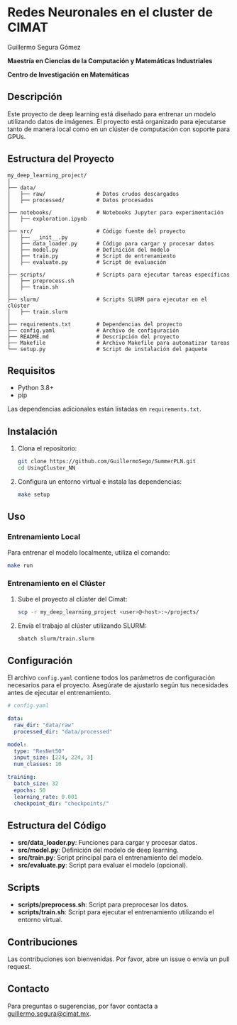 # Redes Neuronales en el cluster de CIMAT
Guillermo Segura Gómez

**Maestría en Ciencias de la Computación y Matemáticas Industriales**

**Centro de Investigación en Matemáticas**

## Descripción

Este proyecto de deep learning está diseñado para entrenar un modelo utilizando datos de imágenes. El proyecto está organizado para ejecutarse tanto de manera local como en un clúster de computación con soporte para GPUs.

## Estructura del Proyecto

```plaintext
my_deep_learning_project/
│
├── data/
│   ├── raw/                # Datos crudos descargados
│   ├── processed/          # Datos procesados
│
├── notebooks/              # Notebooks Jupyter para experimentación
│   ├── exploration.ipynb
│
├── src/                    # Código fuente del proyecto
│   ├── __init__.py
│   ├── data_loader.py      # Código para cargar y procesar datos
│   ├── model.py            # Definición del modelo
│   ├── train.py            # Script de entrenamiento
│   ├── evaluate.py         # Script de evaluación
│
├── scripts/                # Scripts para ejecutar tareas específicas
│   ├── preprocess.sh
│   ├── train.sh
│
├── slurm/                  # Scripts SLURM para ejecutar en el clúster
│   ├── train.slurm
│
├── requirements.txt        # Dependencias del proyecto
├── config.yaml             # Archivo de configuración
├── README.md               # Descripción del proyecto
├── Makefile                # Archivo Makefile para automatizar tareas
└── setup.py                # Script de instalación del paquete
```

## Requisitos

- Python 3.8+
- pip

Las dependencias adicionales están listadas en `requirements.txt`.

## Instalación

1. Clona el repositorio:

   ```bash
   git clone https://github.com/GuillermoSego/SummerPLN.git
   cd UsingCluster_NN
   ```

2. Configura un entorno virtual e instala las dependencias:

   ```bash
   make setup
   ```

## Uso

### Entrenamiento Local

Para entrenar el modelo localmente, utiliza el comando:

```bash
make run
```

### Entrenamiento en el Clúster

1. Sube el proyecto al clúster del Cimat:

   ```bash
   scp -r my_deep_learning_project <user>@<host>:~/projects/
   ```

2. Envía el trabajo al clúster utilizando SLURM:

   ```bash
   sbatch slurm/train.slurm
   ```

## Configuración

El archivo `config.yaml` contiene todos los parámetros de configuración necesarios para el proyecto. Asegúrate de ajustarlo según tus necesidades antes de ejecutar el entrenamiento.

```yaml
# config.yaml

data:
  raw_dir: "data/raw"
  processed_dir: "data/processed"

model:
  type: "ResNet50"
  input_size: [224, 224, 3]
  num_classes: 10

training:
  batch_size: 32
  epochs: 50
  learning_rate: 0.001
  checkpoint_dir: "checkpoints/"
```

## Estructura del Código

- **src/data_loader.py**: Funciones para cargar y procesar datos.
- **src/model.py**: Definición del modelo de deep learning.
- **src/train.py**: Script principal para el entrenamiento del modelo.
- **src/evaluate.py**: Script para evaluar el modelo (opcional).

## Scripts

- **scripts/preprocess.sh**: Script para preprocesar los datos.
- **scripts/train.sh**: Script para ejecutar el entrenamiento utilizando el entorno virtual.

## Contribuciones

Las contribuciones son bienvenidas. Por favor, abre un issue o envía un pull request.

## Contacto

Para preguntas o sugerencias, por favor contacta a [guillermo.segura@cimat.mx](mailto:guillermo.segura@cimat.mx).

